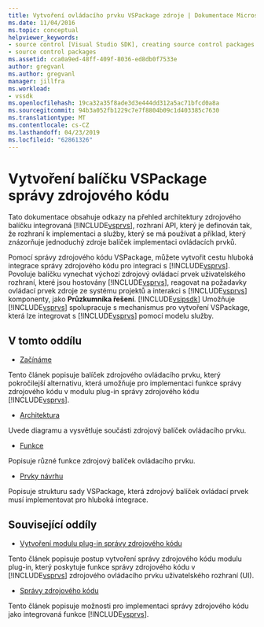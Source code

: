 ```yaml
---
title: Vytvoření ovládacího prvku VSPackage zdroje | Dokumentace Microsoftu
ms.date: 11/04/2016
ms.topic: conceptual
helpviewer_keywords:
- source control [Visual Studio SDK], creating source control packages
- source control packages
ms.assetid: cca0a9ed-48ff-409f-8036-ed8db0f7533e
author: gregvanl
ms.author: gregvanl
manager: jillfra
ms.workload:
- vssdk
ms.openlocfilehash: 19ca32a35f8ade3d3e444dd312a5ac71bfcd0a8a
ms.sourcegitcommit: 94b3a052fb1229c7e7f8804b09c1d403385c7630
ms.translationtype: MT
ms.contentlocale: cs-CZ
ms.lasthandoff: 04/23/2019
ms.locfileid: "62861326"
---
```

# <a name="create-a-source-control-vspackage"></a>Vytvoření balíčku VSPackage správy zdrojového kódu
Tato dokumentace obsahuje odkazy na přehled architektury zdrojového balíčku integrovaná [!INCLUDE[vsprvs](../../code-quality/includes/vsprvs_md.md)], rozhraní API, který je definován tak, že rozhraní k implementaci a služby, který se má používat a příklad, který znázorňuje jednoduchý zdroje balíček implementaci ovládacích prvků.

 Pomocí správy zdrojového kódu VSPackage, můžete vytvořit cestu hluboká integrace správy zdrojového kódu pro integraci s [!INCLUDE[vsprvs](../../code-quality/includes/vsprvs_md.md)]. Povoluje balíčku vynechat výchozí zdrojový ovládací prvek uživatelského rozhraní, které jsou hostovány [!INCLUDE[vsprvs](../../code-quality/includes/vsprvs_md.md)], reagovat na požadavky ovládací prvek zdroje ze systému projektů a interakci s [!INCLUDE[vsprvs](../../code-quality/includes/vsprvs_md.md)] komponenty, jako **Průzkumníka řešení**. [!INCLUDE[vsipsdk](../../extensibility/includes/vsipsdk_md.md)] Umožňuje [!INCLUDE[vsprvs](../../code-quality/includes/vsprvs_md.md)] spolupracuje s mechanismus pro vytvoření VSPackage, která lze integrovat s [!INCLUDE[vsprvs](../../code-quality/includes/vsprvs_md.md)] pomocí modelu služby.

## <a name="in-this-section"></a>V tomto oddílu
- [Začínáme](../../extensibility/internals/getting-started-with-source-control-vspackages.md)

 Tento článek popisuje balíček zdrojového ovládacího prvku, který pokročilejší alternativu, která umožňuje pro implementaci funkce správy zdrojového kódu v modulu plug-in správy zdrojového kódu [!INCLUDE[vsprvs](../../code-quality/includes/vsprvs_md.md)].

- [Architektura](../../extensibility/internals/source-control-vspackage-architecture.md)

 Uvede diagramu a vysvětluje součásti zdrojový balíček ovládacího prvku.

- [Funkce](../../extensibility/internals/source-control-vspackage-features.md)

 Popisuje různé funkce zdrojový balíček ovládacího prvku.

- [Prvky návrhu](../../extensibility/internals/source-control-vspackage-design-elements.md)

 Popisuje strukturu sady VSPackage, která zdrojový balíček ovládací prvek musí implementovat pro hluboká integrace.

## <a name="related-sections"></a>Související oddíly
- [Vytvoření modulu plug-in správy zdrojového kódu](../../extensibility/internals/creating-a-source-control-plug-in.md)

 Tento článek popisuje postup vytvoření správy zdrojového kódu modulu plug-in, který poskytuje funkce správy zdrojového kódu v [!INCLUDE[vsprvs](../../code-quality/includes/vsprvs_md.md)] zdrojového ovládacího prvku uživatelského rozhraní (UI).

- [Správy zdrojového kódu](../../extensibility/internals/source-control.md)

 Tento článek popisuje možnosti pro implementaci správy zdrojového kódu jako integrovaná funkce [!INCLUDE[vsprvs](../../code-quality/includes/vsprvs_md.md)].
